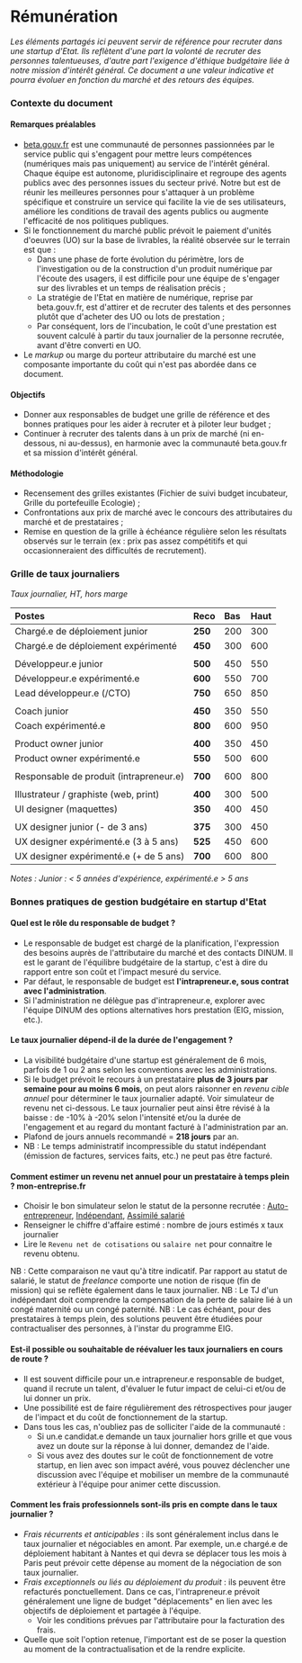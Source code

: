 # Rémunération



_Les éléments partagés ici peuvent servir de référence pour recruter dans une startup d'Etat. Ils reflètent d'une part la volonté de recruter des personnes talentueuses, d'autre part l'exigence d'éthique budgétaire liée à notre mission d'intérêt général. Ce document a une valeur indicative et pourra évoluer en fonction du marché et des retours des équipes._

### Contexte du document

#### Remarques préalables

* [beta.gouv.fr](http://beta.gouv.fr) est une communauté de personnes passionnées par le service public qui s'engagent pour mettre leurs compétences \(numériques mais pas uniquement\) au service de l'intérêt général. Chaque équipe est autonome, pluridisciplinaire et regroupe des agents publics avec des personnes issues du secteur privé. Notre but est de réunir les meilleures personnes pour s'attaquer à un problème spécifique et construire un service qui facilite la vie de ses utilisateurs, améliore les conditions de travail des agents publics ou augmente l'efficacité de nos politiques publiques.
* Si le fonctionnement du marché public prévoit le paiement d'unités d'oeuvres \(UO\) sur la base de livrables, la réalité observée sur le terrain est que : 
  * Dans une phase de forte évolution du périmètre, lors de l'investigation ou de la construction d'un produit numérique par l'écoute des usagers, il est difficile pour une équipe de s'engager sur des livrables et un temps de réalisation précis ; 
  * La stratégie de l'Etat en matière de numérique, reprise par beta.gouv.fr, est d'attirer et de recruter des talents et des personnes plutôt que d'acheter des UO ou lots de prestation ;
  * Par conséquent, lors de l'incubation, le coût d'une prestation est souvent calculé à partir du taux journalier de la personne recrutée, avant d'être converti en UO. 
* Le _markup_ ou marge du porteur attributaire du marché est une composante importante du coût qui n'est pas abordée dans ce document. 

#### Objectifs

* Donner aux responsables de budget une grille de référence et des bonnes pratiques pour les aider à recruter et à piloter leur budget ; 
* Continuer à recruter des talents dans à un prix de marché \(ni en-dessous, ni au-dessus\), en harmonie avec la communauté beta.gouv.fr et sa mission d'intérêt général.

#### Méthodologie

* Recensement des grilles existantes \(Fichier de suivi budget incubateur, Grille du portefeuille Ecologie\) ;
* Confrontations aux prix de marché avec le concours des attributaires du marché et de prestataires ;
* Remise en question de la grille à échéance régulière selon les résultats observés sur le terrain \(ex : prix pas assez compétitifs et qui occasionneraient des difficultés de recrutement\).

### **Grille de taux journaliers**

_Taux journalier, HT, hors marge_

| Postes | Reco | Bas | Haut |
| :--- | :--- | :--- | :--- |
| Chargé.e de déploiement junior | **250** | 200 | 300 |
| Chargé.e de déploiement expérimenté | **450** | 300 | 600 |
|  |  |  |  |
| Développeur.e junior | **500** | 450 | 550 |
| Développeur.e expérimenté.e | **600** | 550 | 700 |
| Lead développeur.e \(/CTO\) | **750** | 650 | 850 |
|  |  |  |  |
| Coach junior | **450** | 350 | 550 |
| Coach expérimenté.e | **800** | 600 | 950 |
|  |  |  |  |
| Product owner junior | **400** | 350 | 450 |
| Product owner expérimenté.e | **550** | 500 | 600 |
|  |  |  |  |
| Responsable de produit \(intrapreneur.e\) | **700** | 600 | 800 |
|  |  |  |  |
| Illustrateur / graphiste \(web, print\) | **400** | 300 | 500 |
| UI designer \(maquettes\) | **350** | 400 | 450 |
|  |  |  |  |
| UX designer junior \(- de 3 ans\) | **375** | 300 | 450 |
| UX designer expérimenté.e \(3 à 5 ans\) | **525** | 450 | 600 |
| UX designer expérimenté.e \(+ de 5 ans\) | **700** | 600 | 800 |

_Notes : Junior : &lt; 5 années d'expérience, expérimenté.e &gt; 5 ans_

### Bonnes pratiques de gestion budgétaire en startup d'Etat

#### Quel est le rôle du responsable de budget ?

* Le responsable de budget est chargé de la planification, l'expression des besoins auprès de l'attributaire du marché et des contacts DINUM. Il est le garant de l'équilibre budgétaire de la startup, c'est à dire du rapport entre son coût et l'impact mesuré du service.
* Par défaut, le responsable de budget est **l'intrapreneur.e, sous contrat avec l'administration**.
* Si l'administration ne délègue pas d'intrapreneur.e, explorer avec l'équipe DINUM des options alternatives hors prestation \(EIG, mission, etc.\). 

#### Le taux journalier dépend-il de la durée de l'engagement ?

* La visibilité budgétaire d'une startup est généralement de 6 mois, parfois de 1 ou 2 ans selon les conventions avec les administrations.
* Si le budget prévoit le recours à un prestataire  **plus de 3 jours par semaine pour au moins 6 mois**, on peut alors raisonner en _revenu cible annuel_ pour déterminer le taux journalier adapté. Voir simulateur de revenu net ci-dessous. Le taux journalier peut ainsi être révisé à la baisse : de -10% à -20% selon l'intensité et/ou la durée de l'engagement et au regard du montant facturé à l'administration par an.  
* Plafond de jours annuels recommandé = **218 jours** par an. 
* NB : Le temps administratif incompressible du statut indépendant \(émission de factures, services faits, etc.\) ne peut pas être facturé. 

#### Comment estimer un revenu net annuel pour un prestataire à temps plein ? mon-entreprise.fr

* Choisir le bon simulateur selon le statut de la personne recrutée : [Auto-entrepreneur](https://mon-entreprise.fr/simulateurs/auto-entrepreneur), [Indépendant](https://mon-entreprise.fr/simulateurs/ind%C3%A9pendant), [Assimilé salarié](https://mon-entreprise.fr/simulateurs/assimil%C3%A9-salari%C3%A9)
* Renseigner le chiffre d'affaire estimé : nombre de jours estimés x taux journalier
* Lire le `Revenu net de cotisations` ou `salaire net` pour connaitre le revenu obtenu.  

NB : Cette comparaison ne vaut qu'à titre indicatif. Par rapport au statut de salarié, le statut de _freelance_ comporte une notion de risque \(fin de mission\) qui se reflète également dans le taux journalier. NB : Le TJ d'un indépendant doit comprendre la compensation de la perte de salaire lié à un congé maternité ou un congé paternité. NB : Le cas échéant, pour des prestataires à temps plein, des solutions peuvent être étudiées pour contractualiser des personnes, à l'instar du programme EIG.

#### Est-il possible ou souhaitable de réévaluer les taux journaliers en cours de route ?

* Il est souvent difficile pour un.e intrapreneur.e responsable de budget, quand il recrute un talent, d'évaluer le futur impact de celui-ci et/ou de lui donner un prix. 
* Une possibilité est de faire régulièrement des rétrospectives pour jauger de l'impact et du coût de fonctionnement de la startup.  
* Dans tous les cas, n'oubliez pas de solliciter l'aide de la communauté : 
  * Si un.e candidat.e demande un taux journalier hors grille et que vous avez un doute sur la réponse à lui donner, demandez de l'aide. 
  * Si vous avez des doutes sur le coût de fonctionnement de votre startup, en lien avec son impact avéré, vous pouvez déclencher une discussion avec l'équipe et mobiliser un membre de la communauté extérieur à l'équipe pour animer cette discussion.   

#### Comment les frais professionnels sont-ils pris en compte dans le taux journalier ?

* _Frais récurrents et anticipables_ : ils sont généralement inclus dans le taux journalier et négociables en amont. Par exemple, un.e chargé.e de déploiement habitant à Nantes et qui devra se déplacer tous les mois à Paris peut prévoir cette dépense au moment de la négociation de son taux journalier.
* _Frais exceptionnels ou liés au déploiement du produit_ : ils peuvent être refacturés ponctuellement. Dans ce cas, l'intrapreneur.e prévoit généralement une ligne de budget "déplacements" en lien avec les objectifs de déploiement et partagée à l'équipe. 
  * Voir les conditions prévues par l'attributaire pour la facturation des frais. 
* Quelle que soit l'option retenue, l'important est de se poser la question au moment de la contractualisation et de la rendre explicite. 

